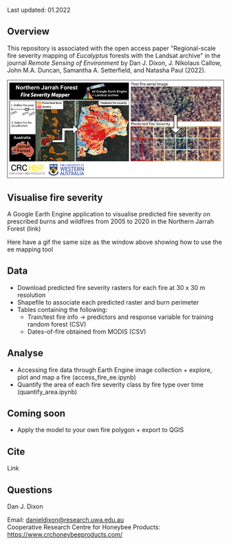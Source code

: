 Last updated: 01.2022 

Overview
--------

This repository is associated with the open access paper "Regional-scale fire severity mapping of *Eucalyptus* forests with the Landsat archive" in the journal *Remote Sensing of Environment* by Dan J. Dixon, J. Nikolaus Callow, John M.A. Duncan, Samantha A. Setterfield, and Natasha Paul (2022). 
<p align="center">
  <img src="figs/graph-abs2.png" />
</p>

Visualise fire severity
--------
A Google Earth Engine application to visualise predicted fire severity on prescribed burns and wildfires from 2005 to 2020 in the Northern Jarrah Forest (link)

Here have a gif the same size as the window above showing how to use the ee mapping tool


Data
--------
  - Download predicted fire severity rasters for each fire at 30 x 30 m resolution
  - Shapefile to associate each predicted raster and burn perimeter
  - Tables containing the following:
    - Train/test fire info -> predictors and response variable for training random forest (CSV)
    - Dates-of-fire obtained from MODIS (CSV)
 
Analyse
--------
   -  Accessing fire data through Earth Engine image collection + explore, plot and map a fire (access_fire_ee.ipynb)
   -  Quantify the area of each fire severity class by fire type over time (quantify_area.ipynb)

Coming soon
--------
   -  Apply the model to your own fire polygon + export to QGIS

Cite
--------
Link

Questions
--------
Dan J. Dixon

Email: danieldixon@research.uwa.edu.au  
Cooperative Research Centre for Honeybee Products: https://www.crchoneybeeproducts.com/
